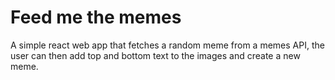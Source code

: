 # Feed me the memes
A simple react web app that fetches a random meme from a memes API, the user can then add top and bottom text to the images and create a new meme.
